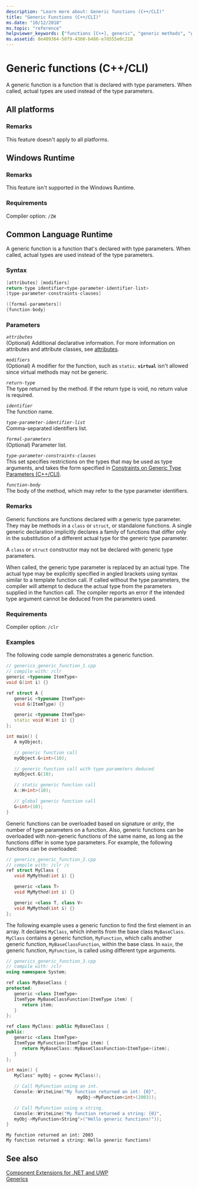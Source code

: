 ```yaml
---
description: "Learn more about: Generic functions (C++/CLI)"
title: "Generic Functions (C++/CLI)"
ms.date: "10/12/2018"
ms.topic: "reference"
helpviewer_keywords: ["functions [C++], generic", "generic methods", "generics [C++], functions", "methods [C++], generic", "generic functions"]
ms.assetid: 8e409364-58f9-4360-b486-e7d555e0c218
---
```

# Generic functions (C++/CLI)

A generic function is a function that is declared with type parameters. When called, actual types are used instead of the type parameters.

## All platforms

### Remarks

This feature doesn't apply to all platforms.

## Windows Runtime

### Remarks

This feature isn't supported in the Windows Runtime.

### Requirements

Compiler option: `/ZW`

## Common Language Runtime

A generic function is a function that's declared with type parameters. When called, actual types are used instead of the type parameters.

### Syntax

```cpp
[attributes] [modifiers]
return-type identifier<type-parameter-identifier-list>
[type-parameter-constraints-clauses]

([formal-parameters])
{function-body}
```

### Parameters

*`attributes`*\
(Optional) Additional declarative information. For more information on attributes and attribute classes, see [attributes](../cppcx/attributes-c-cx.md).

*`modifiers`*\
(Optional) A modifier for the function, such as `static`.  **`virtual`** isn't allowed since virtual methods may not be generic.

*`return-type`*\
The type returned by the method. If the return type is void, no return value is required.

*`identifier`*\
The function name.

*`type-parameter-identifier-list`*\
Comma-separated identifiers list.

*`formal-parameters`*\
(Optional) Parameter list.

*`type-parameter-constraints-clauses`*\
This set specifies restrictions on the types that may be used as type arguments, and takes the form specified in [Constraints on Generic Type Parameters (C++/CLI)](constraints-on-generic-type-parameters-cpp-cli.md).

*`function-body`*\
The body of the method, which may refer to the type parameter identifiers.

### Remarks

Generic functions are functions declared with a generic type parameter. They may be methods in a `class` or `struct`, or standalone functions. A single generic declaration implicitly declares a family of functions that differ only in the substitution of a different actual type for the generic type parameter.

A `class` or `struct` constructor may not be declared with generic type parameters.

When called, the generic type parameter is replaced by an actual type. The actual type may be explicitly specified in angled brackets using syntax similar to a template function call. If called without the type parameters, the compiler will attempt to deduce the actual type from the parameters supplied in the function call. The compiler reports an error if the intended type argument cannot be deduced from the parameters used.

### Requirements

Compiler option: `/clr`

### Examples

The following code sample demonstrates a generic function.

```cpp
// generics_generic_function_1.cpp
// compile with: /clr
generic <typename ItemType>
void G(int i) {}

ref struct A {
   generic <typename ItemType>
   void G(ItemType) {}

   generic <typename ItemType>
   static void H(int i) {}
};

int main() {
   A myObject;

   // generic function call
   myObject.G<int>(10);

   // generic function call with type parameters deduced
   myObject.G(10);

   // static generic function call
   A::H<int>(10);

   // global generic function call
   G<int>(10);
}
```

Generic functions can be overloaded based on signature or *arity*, the number of type parameters on a function. Also, generic functions can be overloaded with non-generic functions of the same name, as long as the functions differ in some type parameters. For example, the following functions can be overloaded:

```cpp
// generics_generic_function_2.cpp
// compile with: /clr /c
ref struct MyClass {
   void MyMythod(int i) {}

   generic <class T>
   void MyMythod(int i) {}

   generic <class T, class V>
   void MyMythod(int i) {}
};
```

The following example uses a generic function to find the first element in an array. It declares `MyClass`, which inherits from the base class `MyBaseClass`. `MyClass` contains a generic function, `MyFunction`, which calls another generic function, `MyBaseClassFunction`, within the base class. In `main`, the generic function, `MyFunction`, is called using different type arguments.

```cpp
// generics_generic_function_3.cpp
// compile with: /clr
using namespace System;

ref class MyBaseClass {
protected:
   generic <class ItemType>
   ItemType MyBaseClassFunction(ItemType item) {
      return item;
   }
};

ref class MyClass: public MyBaseClass {
public:
   generic <class ItemType>
   ItemType MyFunction(ItemType item) {
      return MyBaseClass::MyBaseClassFunction<ItemType>(item);
   }
};

int main() {
   MyClass^ myObj = gcnew MyClass();

   // Call MyFunction using an int.
   Console::WriteLine("My function returned an int: {0}",
                           myObj->MyFunction<int>(2003));

   // Call MyFunction using a string.
   Console::WriteLine("My function returned a string: {0}",
   myObj->MyFunction<String^>("Hello generic functions!"));
}
```

```Output
My function returned an int: 2003
My function returned a string: Hello generic functions!
```

## See also

[Component Extensions for .NET and UWP](component-extensions-for-runtime-platforms.md)\
[Generics](generics-cpp-component-extensions.md)
